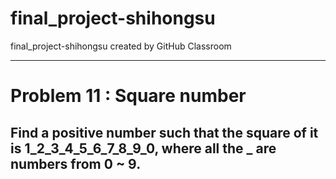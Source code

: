 # final_project-shihongsu
final_project-shihongsu created by GitHub Classroom
***
# Problem 11 : Square number

## Find a positive number such that the square of it is 1_2_3_4_5_6_7_8_9_0, where all the _ are numbers from 0 ~ 9.

